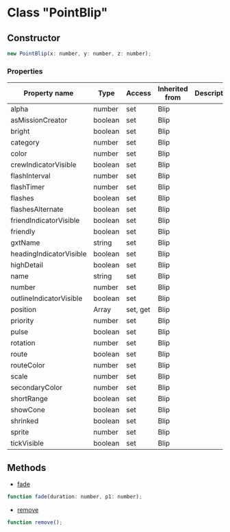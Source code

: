 # Class "PointBlip"

## Constructor

```js
new PointBlip(x: number, y: number, z: number);
```

### Properties

| Property name | Type | Access | Inherited from | Description |
| -------------- | ----------- | -------- | -------- | ----------- |
| alpha | number | set | Blip |  |
| asMissionCreator | boolean | set | Blip |  |
| bright | boolean | set | Blip |  |
| category | number | set | Blip |  |
| color | number | set | Blip |  |
| crewIndicatorVisible | boolean | set | Blip |  |
| flashInterval | number | set | Blip |  |
| flashTimer | number | set | Blip |  |
| flashes | boolean | set | Blip |  |
| flashesAlternate | boolean | set | Blip |  |
| friendIndicatorVisible | boolean | set | Blip |  |
| friendly | boolean | set | Blip |  |
| gxtName | string | set | Blip |  |
| headingIndicatorVisible | boolean | set | Blip |  |
| highDetail | boolean | set | Blip |  |
| name | string | set | Blip |  |
| number | number | set | Blip |  |
| outlineIndicatorVisible | boolean | set | Blip |  |
| position | Array | set, get | Blip |  |
| priority | number | set | Blip |  |
| pulse | boolean | set | Blip |  |
| rotation | number | set | Blip |  |
| route | boolean | set | Blip |  |
| routeColor | number | set | Blip |  |
| scale | number | set | Blip |  |
| secondaryColor | number | set | Blip |  |
| shortRange | boolean | set | Blip |  |
| showCone | boolean | set | Blip |  |
| shrinked | boolean | set | Blip |  |
| sprite | number | set | Blip |  |
| tickVisible | boolean | set | Blip |  |


## Methods

* [fade](docs/ClientAPI/modules/alt/classes/Blip/method_fade.md)
```js
function fade(duration: number, p1: number);
```
* [remove](docs/ClientAPI/modules/alt/classes/Blip/method_remove.md)
```js
function remove();
```


